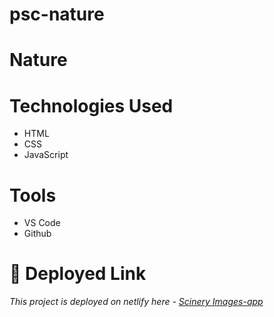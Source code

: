 # psc-nature

# Nature

# Technologies Used
* HTML
* CSS
* JavaScript


# Tools
* VS Code
* Github

# **🔗 Deployed Link**
_This project is deployed on netlify here - [Scinery Images-app ](https://funny-creponne-4e2bab.netlify.app)_
